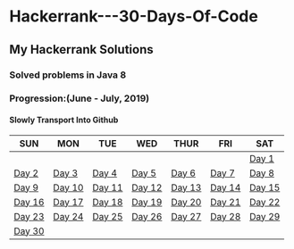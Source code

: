# Hackerrank---30-Days-Of-Code
## My Hackerrank Solutions
### Solved problems in Java 8 

### Progression:(June - July, 2019)
#### Slowly Transport Into Github

SUN | MON | TUE | WED | THUR | FRI | SAT
--- | --- | --- | --- | --- | --- | ---
   |   |   |   |   |   |   | [Day 1](https://github.com/lucius-xiao-liu/Hackerrank---30-Days-Of-Code/tree/master/Day%201:%20Hello%20World)
 [Day 2](https://github.com/lucius-xiao-liu/Hackerrank---30-Days-Of-Code/tree/master/Day%202:%20Operators) | [Day 3]() | [Day 4]() | [Day 5]() | [Day 6]() | [Day 7]() | [Day 8](https://github.com/lucius-xiao-liu/Hackerrank---30-Days-Of-Code/tree/master/Day%208:%20Dictionaries%20and%20Maps) 
 [Day 9](https://github.com/lucius-xiao-liu/Hackerrank---30-Days-Of-Code/tree/master/Day%209:%20Recursion%203) | [Day 10](https://github.com/lucius-xiao-liu/Hackerrank---30-Days-Of-Code/blob/master/Day%2010:%20Binary%20Numbers) | [Day 11](https://github.com/lucius-xiao-liu/Hackerrank---30-Days-Of-Code/tree/master/Day%2011:%202D%20Arrays) | [Day 12](https://github.com/lucius-xiao-liu/Hackerrank---30-Days-Of-Code/tree/master/Day%2012:%20%20Inheritance) | [Day 13](https://github.com/lucius-xiao-liu/Hackerrank---30-Days-Of-Code/tree/master/Day%2013:%20%20Abstract%20Classes) | [Day 14](https://github.com/lucius-xiao-liu/Hackerrank---30-Days-Of-Code/tree/master/Day%2014:%20Scope) | [Day 15](https://github.com/lucius-xiao-liu/Hackerrank---30-Days-Of-Code/tree/master/Day%2015:%20Linked%20List) 
 [Day 16](https://github.com/lucius-xiao-liu/Hackerrank---30-Days-Of-Code/tree/master/Day%2016:%20Exceptions) | [Day 17]() | [Day 18]() | [Day 19]() | [Day 20]() | [Day 21]() | [Day 22]() 
 [Day 23]() | [Day 24]() | [Day 25]() | [Day 26]() | [Day 27]() | [Day 28]() | [Day 29]()
 [Day 30]() |   |   |   |   |   |   
